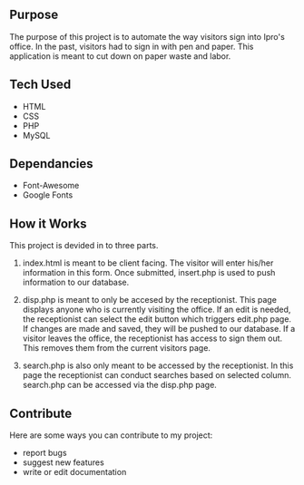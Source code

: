 ## Purpose
The purpose of this project is to automate the way visitors sign into Ipro's office. In the past, visitors had to sign in with pen and paper. This application is meant to cut down on paper waste and labor.

## Tech Used
* HTML
* CSS
* PHP
* MySQL

## Dependancies
* Font-Awesome
* Google Fonts

## How it Works
This project is devided in to three parts. 

1. index.html is meant to be client facing. The visitor will enter his/her information in this form. Once submitted, insert.php is used to push information to our database. 

2. disp.php is meant to only be accesed by the receptionist. This page displays anyone who is currently visiting the office. If an edit is needed, the receptionist can select the edit button which triggers edit.php page. If changes are made and saved, they will be pushed to our database. If a visitor leaves the office, the receptionist has access to sign them out. This removes them from the current visitors page.

3. search.php is also only meant to be accessed by the receptionist. In this page the receptionist can conduct searches based on selected column. search.php can be accessed via the disp.php page.

## Contribute
Here are some ways you can contribute to my project:

* report bugs
* suggest new features
* write or edit documentation
